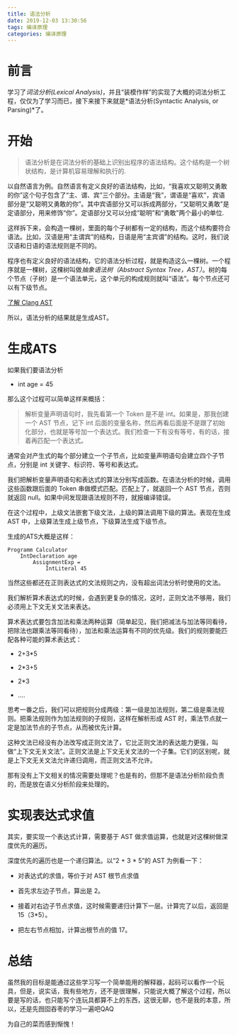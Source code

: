 ```yaml
---
title: 语法分析
date: 2019-12-03 13:30:56
tags: 编译原理
categories: 编译原理
---
```

# 前言
学习了*词法分析(Lexical Analysis)*，并且“装模作样”的实现了大概的词法分析工程，仅仅为了学习而已，接下来接下来就是*语法分析(Syntactic Analysis, or Parsing)*了。

# 开始
> 语法分析是在词法分析的基础上识别出程序的语法结构。这个结构是一个树状结构，是计算机容易理解和执行的.

以自然语言为例。自然语言有定义良好的语法结构，比如，“我喜欢又聪明又勇敢的你”这个句子包含了“主、谓、宾”三个部分。主语是“我”，谓语是“喜欢”，宾语部分是“又聪明又勇敢的你”。其中宾语部分又可以拆成两部分，“又聪明又勇敢”是定语部分，用来修饰“你”。定语部分又可以分成“聪明”和“勇敢”两个最小的单位.

这样拆下来，会构造一棵树，里面的每个子树都有一定的结构，而这个结构要符合语法。比如，汉语是用“主谓宾”的结构，日语是用“主宾谓”的结构。这时，我们说汉语和日语的语法规则是不同的。

程序也有定义良好的语法结构，它的语法分析过程，就是构造这么一棵树。一个程序就是一棵树，这棵树叫做*抽象语法树（Abstract Syntax Tree，AST）*。树的每个节点（子树）是一个语法单元，这个单元的构成规则就叫“语法”。每个节点还可以有下级节点。

[了解 Clang AST](https://www.stephenw.cc/2018/01/08/clang-ast/)

所以，语法分析的结果就是生成AST。

# 生成ATS

如果我们要语法分析
+ int age = 45

那么这个过程可以简单这样来概括：
> 解析变量声明语句时，我先看第一个 Token 是不是 int。如果是，那我创建一个 AST 节点，记下 int 后面的变量名称，然后再看后面是不是跟了初始化部分，也就是等号加一个表达式。我们检查一下有没有等号，有的话，接着再匹配一个表达式。

通常会对产生式的每个部分建立一个子节点，比如变量声明语句会建立四个子节点，分别是 int 关键字、标识符、等号和表达式。

我们把解析变量声明语句和表达式的算法分别写成函数。在语法分析的时候，调用这些函数跟后面的 Token 串做模式匹配。匹配上了，就返回一个 AST 节点，否则就返回 null。如果中间发现跟语法规则不符，就报编译错误。

在这个过程中，上级文法嵌套下级文法，上级的算法调用下级的算法。表现在生成 AST 中，上级算法生成上级节点，下级算法生成下级节点。

生成的ATS大概是这样：
```
Programm Calculator    
    IntDeclaration age        
        AssignmentExp =            
            IntLiteral 45
```

当然这些都还在正则表达式的文法规则之内，没有超出词法分析时使用的文法。

我们解析算术表达式的时候，会遇到更复杂的情况，这时，正则文法不够用，我们必须用上下文无关文法来表达。

算术表达式要包含加法和乘法两种运算（简单起见，我们把减法与加法等同看待，把除法也跟乘法等同看待），加法和乘法运算有不同的优先级。我们的规则要能匹配各种可能的算术表达式：

+ 2+3*5

+ 2*3+5

+ 2*3

+ ....

思考一番之后，我们可以把规则分成两级：第一级是加法规则，第二级是乘法规则。把乘法规则作为加法规则的子规则，这样在解析形成 AST 时，乘法节点就一定是加法节点的子节点，从而被优先计算。

这种文法已经没有办法改写成正则文法了，它比正则文法的表达能力更强，叫做“上下文无关文法”。正则文法是上下文无关文法的一个子集。它们的区别呢，就是上下文无关文法允许递归调用，而正则文法不允许。

那有没有上下文相关的情况需要处理呢？也是有的，但那不是语法分析阶段负责的，而是放在语义分析阶段来处理的。

# 实现表达式求值
其实，要实现一个表达式计算，需要基于 AST 做求值运算，也就是对这棵树做深度优先的遍历。

深度优先的遍历也是一个递归算法。以“2 + 3 * 5”的 AST 为例看一下：

+ 对表达式的求值，等价于对 AST 根节点求值

+ 首先求左边子节点，算出是 2。

+ 接着对右边子节点求值，这时候需要递归计算下一层。计算完了以后，返回是 15（3*5）。

+ 把左右节点相加，计算出根节点的值 17。

# 总结
虽然我的目标是能通过这些学习写一个简单能用的解释器，起码可以看作一个玩具，但是，说实话，我有些地方，还不是很理解，只能说大概了解这个过程，所以要是写的话，也只能写个连玩具都算不上的东西，这很无聊，也不是我的本意，所以，还是先囫囵吞枣的学习一遍吧QAQ

为自己的菜而感到惭愧！






